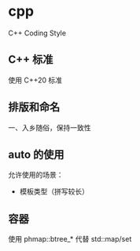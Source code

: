 # cpp
C++ Coding Style

## C++ 标准

使用 C++20 标准

## 排版和命名

一、入乡随俗，保持一致性



## auto 的使用

允许使用的场景：
* 模板类型（拼写较长）

## 容器
使用 phmap::btree_* 代替 std::map/set
